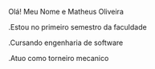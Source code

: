 Olá! Meu Nome e Matheus Oliveira

.Estou no primeiro semestro da faculdade 

.Cursando engenharia de software

.Atuo como torneiro mecanico
